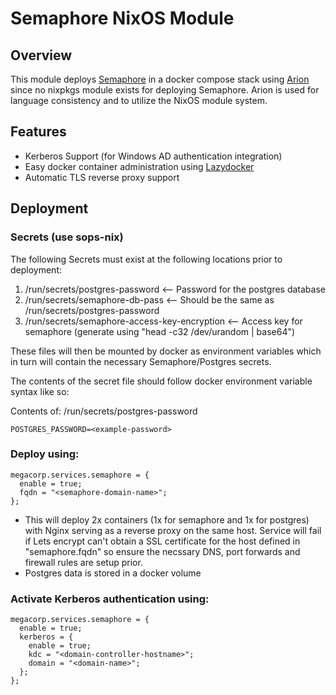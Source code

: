 # Semaphore NixOS Module

## Overview
This module deploys [Semaphore](https://semaphoreui.com/) in a docker compose stack using [Arion](https://github.com/hercules-ci/arion) since no nixpkgs module exists for deploying Semaphore. Arion is used for language consistency and to utilize the NixOS module system.

## Features
- Kerberos Support (for Windows AD authentication integration)
- Easy docker container administration using [Lazydocker](https://github.com/jesseduffield/lazydocker)
- Automatic TLS reverse proxy support

## Deployment

### Secrets (use sops-nix)
The following Secrets must exist at the following locations prior to deployment:
1. /run/secrets/postgres-password                  <-- Password for the postgres database
2. /run/secrets/semaphore-db-pass                  <-- Should be the same as /run/secrets/postgres-password
3. /run/secrets/semaphore-access-key-encryption    <-- Access key for semaphore (generate using "head -c32 /dev/urandom | base64")

These files will then be mounted by docker as environment variables which in turn will contain the necessary Semaphore/Postgres secrets.

The contents of the secret file should follow docker environment variable syntax like so:

Contents of: /run/secrets/postgres-password
```
POSTGRES_PASSWORD=<example-password>
```

### Deploy using:
```
megacorp.services.semaphore = {
  enable = true;
  fqdn = "<semaphore-domain-name>";
};
```
- This will deploy 2x containers (1x for semaphore and 1x for postgres) with Nginx serving as a reverse proxy on the same host. Service will fail if Lets encrypt can't obtain a SSL certificate for the host defined in "semaphore.fqdn" so ensure the necssary DNS, port forwards and firewall rules are setup prior.
- Postgres data is stored in a docker volume

### Activate Kerberos authentication using:
```
megacorp.services.semaphore = {
  enable = true;
  kerberos = {
    enable = true;
    kdc = "<domain-controller-hostname>";
    domain = "<domain-name>";
  };
};
```
